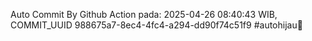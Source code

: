 Auto Commit By Github Action pada: 2025-04-26 08:40:43 WIB, COMMIT_UUID 988675a7-8ec4-4fc4-a294-dd90f74c51f9 #autohijau🗿
